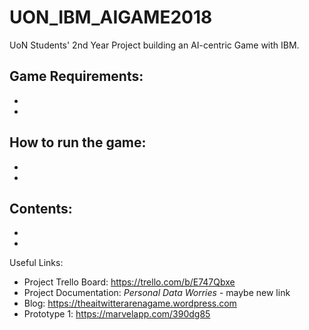 # UON_IBM_AIGAME2018
UoN Students' 2nd Year Project building an AI-centric Game with IBM.

Game Requirements:
-
-
-

How to run the game:
-
-
-

Contents:
-
-
-

Useful Links:
- Project Trello Board: https://trello.com/b/E747Qbxe
- Project Documentation: *Personal Data Worries* - maybe new link
- Blog: https://theaitwitterarenagame.wordpress.com
- Prototype 1: https://marvelapp.com/390dg85
